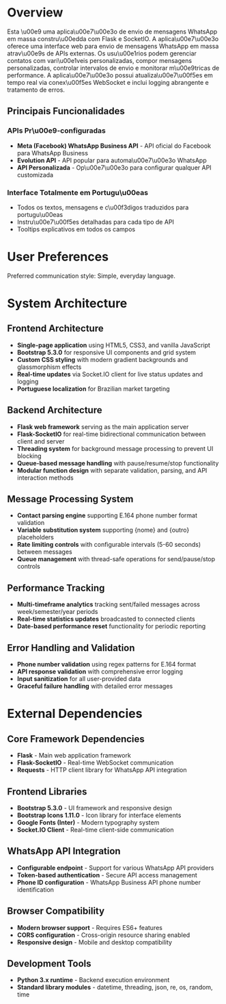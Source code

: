 # Overview

Esta \u00e9 uma aplica\u00e7\u00e3o de envio de mensagens WhatsApp em massa constru\u00edda com Flask e SocketIO. A aplica\u00e7\u00e3o oferece uma interface web para envio de mensagens WhatsApp em massa atrav\u00e9s de APIs externas. Os usu\u00e1rios podem gerenciar contatos com vari\u00e1veis personalizadas, compor mensagens personalizadas, controlar intervalos de envio e monitorar m\u00e9tricas de performance. A aplica\u00e7\u00e3o possui atualiza\u00e7\u00f5es em tempo real via conex\u00f5es WebSocket e inclui logging abrangente e tratamento de erros.

## Principais Funcionalidades

### APIs Pr\u00e9-configuradas
- **Meta (Facebook) WhatsApp Business API** - API oficial do Facebook para WhatsApp Business
- **Evolution API** - API popular para automa\u00e7\u00e3o WhatsApp
- **API Personalizada** - Op\u00e7\u00e3o para configurar qualquer API customizada

### Interface Totalmente em Portugu\u00eas
- Todos os textos, mensagens e c\u00f3digos traduzidos para portugu\u00eas
- Instru\u00e7\u00f5es detalhadas para cada tipo de API
- Tooltips explicativos em todos os campos

# User Preferences

Preferred communication style: Simple, everyday language.

# System Architecture

## Frontend Architecture
- **Single-page application** using HTML5, CSS3, and vanilla JavaScript
- **Bootstrap 5.3.0** for responsive UI components and grid system
- **Custom CSS styling** with modern gradient backgrounds and glassmorphism effects
- **Real-time updates** via Socket.IO client for live status updates and logging
- **Portuguese localization** for Brazilian market targeting

## Backend Architecture
- **Flask web framework** serving as the main application server
- **Flask-SocketIO** for real-time bidirectional communication between client and server
- **Threading system** for background message processing to prevent UI blocking
- **Queue-based message handling** with pause/resume/stop functionality
- **Modular function design** with separate validation, parsing, and API interaction methods

## Message Processing System
- **Contact parsing engine** supporting E.164 phone number format validation
- **Variable substitution system** supporting {nome} and {outro} placeholders
- **Rate limiting controls** with configurable intervals (5-60 seconds) between messages
- **Queue management** with thread-safe operations for send/pause/stop controls

## Performance Tracking
- **Multi-timeframe analytics** tracking sent/failed messages across week/semester/year periods
- **Real-time statistics updates** broadcasted to connected clients
- **Date-based performance reset** functionality for periodic reporting

## Error Handling and Validation
- **Phone number validation** using regex patterns for E.164 format
- **API response validation** with comprehensive error logging
- **Input sanitization** for all user-provided data
- **Graceful failure handling** with detailed error messages

# External Dependencies

## Core Framework Dependencies
- **Flask** - Main web application framework
- **Flask-SocketIO** - Real-time WebSocket communication
- **Requests** - HTTP client library for WhatsApp API integration

## Frontend Libraries
- **Bootstrap 5.3.0** - UI framework and responsive design
- **Bootstrap Icons 1.11.0** - Icon library for interface elements
- **Google Fonts (Inter)** - Modern typography system
- **Socket.IO Client** - Real-time client-side communication

## WhatsApp API Integration
- **Configurable endpoint** - Support for various WhatsApp API providers
- **Token-based authentication** - Secure API access management
- **Phone ID configuration** - WhatsApp Business API phone number identification

## Browser Compatibility
- **Modern browser support** - Requires ES6+ features
- **CORS configuration** - Cross-origin resource sharing enabled
- **Responsive design** - Mobile and desktop compatibility

## Development Tools
- **Python 3.x runtime** - Backend execution environment
- **Standard library modules** - datetime, threading, json, re, os, random, time